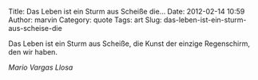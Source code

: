 Title: Das Leben ist ein Sturm aus Scheiße die...
Date: 2012-02-14 10:59
Author: marvin
Category: quote
Tags: art
Slug: das-leben-ist-ein-sturm-aus-scheise-die

Das Leben ist ein Sturm aus Scheiße, die Kunst der einzige Regenschirm,
den wir haben.

<cite>Mario Vargas Llosa</cite>


